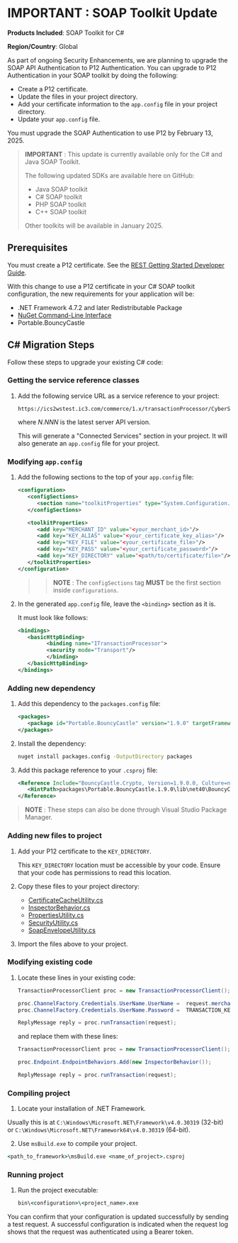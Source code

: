 # IMPORTANT : SOAP Toolkit Update

**Products Included**: SOAP Toolkit for C#

**Region/Country**: Global

As part of ongoing Security Enhancements, we are planning to upgrade the SOAP API Authentication to P12 Authentication. You can upgrade to P12 Authentication in your SOAP toolkit by doing the following:

- Create a P12 certificate.
- Update the files in your project directory.
- Add your certificate information to the `app.config` file in your project directory.
- Update your `app.config` file.

You must upgrade the SOAP Authentication to use P12 by February 13, 2025.

> **IMPORTANT** : This update is currently available only for the C# and Java SOAP Toolkit.
> 
> The following updated SDKs are available here on GitHub:
> 
> - Java SOAP toolkit
> - C# SOAP toolkit
> - PHP SOAP toolkit
> - C++ SOAP toolkit
> 
> Other toolkits will be available in January 2025.

## Prerequisites

You must create a P12 certificate. See the [REST Getting Started Developer Guide](https://developer.cybersource.com/docs/cybs/en-us/platform/developer/all/rest/rest-getting-started/restgs-jwt-message-intro/restgs-security-p12-intro.html).

With this change to use a P12 certificate in your C# SOAP toolkit configuration, the new requirements for your application will be:

- .NET Framework 4.7.2 and later Redistributable Package
- [NuGet Command-Line Interface](https://learn.microsoft.com/en-us/nuget/reference/nuget-exe-cli-reference?tabs=windows)
- Portable.BouncyCastle

## C# Migration Steps

Follow these steps to upgrade your existing C# code:

### Getting the service reference classes

1. Add the following service URL as a service reference to your project:

   ```text
   https://ics2wstest.ic3.com/commerce/1.x/transactionProcessor/CyberSourceTransaction_N.NNN.wsdl
   ```

   where *N.NNN* is the latest server API version.

   This will generate a "Connected Services" section in your project. It will also generate an `app.config` file for your project.

### Modifying `app.config`

1. Add the following sections to the top of your `app.config` file:

   ```xml
   <configuration>
      <configSections>
         <section name="toolkitProperties" type="System.Configuration.NameValueSectionHandler"/>
      </configSections>

      <toolkitProperties>
         <add key="MERCHANT_ID" value="<your_merchant_id>"/>
         <add key="KEY_ALIAS" value="<your_certificate_key_alias>"/>
         <add key="KEY_FILE" value="<your_certificate_file>"/>
         <add key="KEY_PASS" value="<your_certificate_password>"/>
         <add key="KEY_DIRECTORY" value="<path/to/certificate/file>"/>
      </toolkitProperties>
   </configuration>
   ```

   > > **NOTE** : The `configSections` tag **MUST** be the first section inside `configurations`.

2. In the generated `app.config` file, leave the `<binding>` section as it is.

   It must look like follows:

   ```xml
   <bindings>
      <basicHttpBinding>
            <binding name="ITransactionProcessor">
            <security mode="Transport"/>
            </binding>
      </basicHttpBinding>
   </bindings>
   ```

### Adding new dependency

1. Add this dependency to the `packages.config` file:

   ```xml
   <packages>
      <package id="Portable.BouncyCastle" version="1.9.0" targetFramework="net472" />
   </packages>
   ```

2. Install the dependency:
   ```cmd
   nuget install packages.config -OutputDirectory packages
   ```

3. Add this package reference to your `.csproj` file:
   ```xml
   <Reference Include="BouncyCastle.Crypto, Version=1.9.0.0, Culture=neutral, PublicKeyToken=0e99375e54769942, processorArchitecture=MSIL">
      <HintPath>packages\Portable.BouncyCastle.1.9.0\lib\net40\BouncyCastle.Crypto.dll</HintPath>
   </Reference>
   ```

> **NOTE** : These steps can also be done through Visual Studio Package Manager.

### Adding new files to project

1. Add your P12 certificate to the `KEY_DIRECTORY`.

   This `KEY_DIRECTORY` location must be accessible by your code. Ensure that your code has permissions to read this location.

2. Copy these files to your project directory:
   - [CertificateCacheUtility.cs](CSharpSoapToolkit\CertificateCacheUtility.cs)
   - [InspectorBehavior.cs](CSharpSoapToolkit\InspectorBehavior.cs)
   - [PropertiesUtility.cs](CSharpSoapToolkit\PropertiesUtility.cs)
   - [SecurityUtility.cs](CSharpSoapToolkit\SecurityUtility.cs)
   - [SoapEnvelopeUtility.cs](CSharpSoapToolkit\SoapEnvelopeUtility.cs)

3. Import the files above to your project.

### Modifying existing code

1. Locate these lines in your existing code:

   ```csharp
   TransactionProcessorClient proc = new TransactionProcessorClient();

   proc.ChannelFactory.Credentials.UserName.UserName =  request.merchantID;
   proc.ChannelFactory.Credentials.UserName.Password =  TRANSACTION_KEY;

   ReplyMessage reply = proc.runTransaction(request);
   ```

   and replace them with these lines:

   ```csharp
   TransactionProcessorClient proc = new TransactionProcessorClient();

   proc.Endpoint.EndpointBehaviors.Add(new InspectorBehavior());

   ReplyMessage reply = proc.runTransaction(request);
   ```

### Compiling project

1.  Locate your installation of .NET Framework.

   Usually this is at `C:\Windows\Microsoft.NET\Framework\v4.0.30319` (32-bit) or `C:\Windows\Microsoft.NET\Framework64\v4.0.30319` (64-bit).

2.  Use `msBuild.exe` to compile your project.

   ```cmd
   <path_to_framework>\msBuild.exe <name_of_project>.csproj
   ```

### Running project

1. Run the project executable:

   ```cmd
   bin\<configuration>\<project_name>.exe
   ```

You can confirm that your configuration is updated successfully by sending a test request. A successful configuration is indicated when the request log shows that the request was authenticated using a Bearer token.
